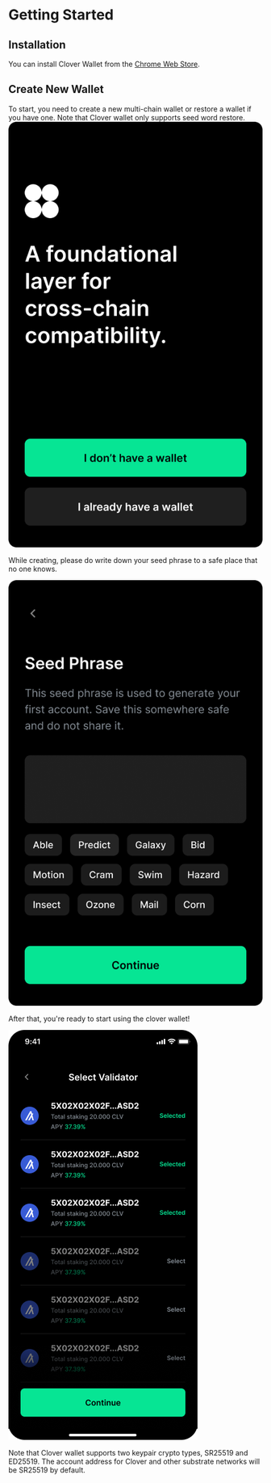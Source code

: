 # Getting Started

## Installation

You can install Clover Wallet from the [Chrome Web Store](https://chrome.google.com/webstore/detail/clover-wallet/nhnkbkgjikgcigadomkphalanndcapjk).

## Create New Wallet

To start, you need to create a new multi-chain wallet or restore a wallet if you have one. Note that Clover wallet only supports seed word restore.\
![](<../../.gitbook/assets/image (100).png>)

While creating, please do write down your seed phrase to a safe place that no one knows.

![](<../../.gitbook/assets/image (92).png>)

After that, you're ready to start using the clover wallet!

![](<../../.gitbook/assets/image (93).png>)

Note that Clover wallet supports two keypair crypto types, SR25519 and ED25519. The account address for Clover and other substrate networks will be SR25519 by default.



